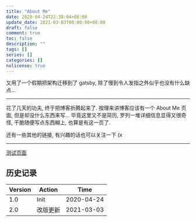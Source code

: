 ```yaml
---
title: "About Me"
date: 2020-04-24T22:38:04+08:00
update_date: 2021-03-03T00:00:00+08:00
draft: false
comment: true
toc: false
description: ""
tags: []
series: []
categories: []
nolicense: true
---
```


又用了一个假期把架构迁移到了 gatsby, 除了慢到令人发指之外似乎也没有什么缺点...

----

花了几天的功夫, 终于把博客折腾起来了. 按理来讲博客应该有一个 About Me 页面, 但是却没什么东西来写... 毕竟这里又不是简历, 罗列一堆详细信息显得又很奇怪, 干脆随便写点东西糊上, 也算是有这一页了.

还有一些其他的链接, 有兴趣的话也可以关注一下 (x

----

[测试页面](/md_test)

## 历史记录

| Version | Action | Time       |
|---------|--------|------------|
| 1.0     | Init   | 2020-04-24 |
| 2.0     | 改版更新   | 2021-03-03 |